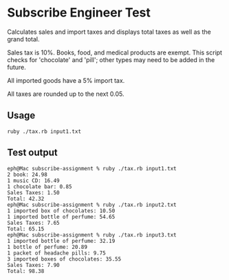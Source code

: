 # Subscribe Engineer Test

Calculates sales and import taxes and displays total taxes as well as the grand total.

Sales tax is 10%. Books, food, and medical products are exempt. This script checks for
'chocolate' and 'pill'; other types may need to be added in the future.

All imported goods have a 5% import tax.

All taxes are rounded up to the next 0.05.

## Usage

	ruby ./tax.rb input1.txt

## Test output

	eph@Mac subscribe-assignment % ruby ./tax.rb input1.txt
	2 book: 24.98
	1 music CD: 16.49
	1 chocolate bar: 0.85
	Sales Taxes: 1.50
	Total: 42.32
	eph@Mac subscribe-assignment % ruby ./tax.rb input2.txt
	1 imported box of chocolates: 10.50
	1 imported bottle of perfume: 54.65
	Sales Taxes: 7.65
	Total: 65.15
	eph@Mac subscribe-assignment % ruby ./tax.rb input3.txt
	1 imported bottle of perfume: 32.19
	1 bottle of perfume: 20.89
	1 packet of headache pills: 9.75
	3 imported boxes of chocolates: 35.55
	Sales Taxes: 7.90
	Total: 98.38